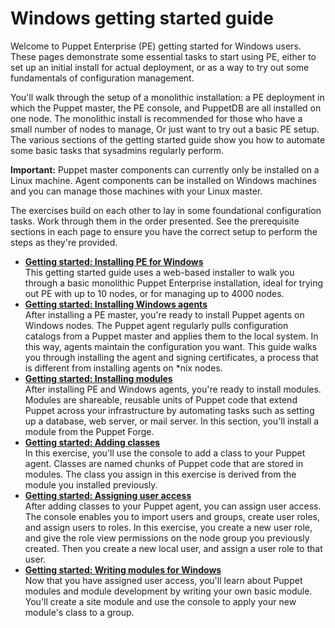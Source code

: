 # Windows getting started guide

Welcome to Puppet Enterprise \(PE\) getting started for Windows users. These pages demonstrate some essential tasks to start using PE, either to set up an initial install for actual deployment, or as a way to try out some fundamentals of configuration management.

You'll walk through the setup of a monolithic installation: a PE deployment in which the Puppet master, the PE console, and PuppetDB are all installed on one node. The monolithic install is recommended for those who have a small number of nodes to manage, Or just want to try out a basic PE setup. The various sections of the getting started guide show you how to automate some basic tasks that sysadmins regularly perform.

**Important:** Puppet master components can currently only be installed on a Linux machine. Agent components can be installed on Windows machines and you can manage those machines with your Linux master.

The exercises build on each other to lay in some foundational configuration tasks. Work through them in the order presented. See the prerequisite sections in each page to ensure you have the correct setup to perform the steps as they're provided.

-   **[Getting started: Installing PE for Windows](install_puppet_enterprise_for_windows_getting_started_guide.md#)**  
 This getting started guide uses a web-based installer to walk you through a basic monolithic Puppet Enterprise installation, ideal for trying out PE with up to 10 nodes, or for managing up to 4000 nodes.
-   **[Getting started: Installing Windows agents](agent_install_getting_started_guide.md#)**  
 After installing a PE master, you're ready to install Puppet agents on Windows nodes. The Puppet agent regularly pulls configuration catalogs from a Puppet master and applies them to the local system. In this way, agents maintain the configuration you want. This guide walks you through installing the agent and signing certificates, a process that is different from installing agents on \*nix nodes.
-   **[Getting started: Installing modules](module_install_getting_started_guide_windows.md#)**  
After installing PE and Windows agents, you're ready to install modules. Modules are shareable, reusable units of Puppet code that extend Puppet across your infrastructure by automating tasks such as setting up a database, web server, or mail server. In this section, you'll install a module from the Puppet Forge.
-   **[Getting started: Adding classes](add_classes_gsg.md#)**  
In this exercise, you'll use the console to add a class to your Puppet agent. Classes are named chunks of Puppet code that are stored in modules. The class you assign in this exercise is derived from the module you installed previously.
-   **[Getting started: Assigning user access](assign_user_access_windows_getting_started.md#)**  
After adding classes to your Puppet agent, you can assign user access. The console enables you to import users and groups, create user roles, and assign users to roles. In this exercise, you create a new user role, and give the role view permissions on the node group you previously created. Then you create a new local user, and assign a user role to that user.
-   **[Getting started: Writing modules for Windows](module_writing_windows_getting_started.md#)**  
Now that you have assigned user access, you'll learn about Puppet modules and module development by writing your own basic module. You'll create a site module and use the console to apply your new module's class to a group.

